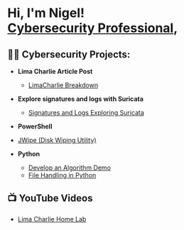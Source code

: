 <h1>Hi, I'm Nigel! <br/> <a href="https://www.linkedin.com/in/nigel-thompson-8a7995244/)">Cybersecurity Professional</a>, </a></h1>

<h2>👨‍💻 Cybersecurity Projects:</h2>

- <b>Lima Charlie Article Post</b>
  - [LimaCharlie Breakdown](https://www.linkedin.com/pulse/yes-i-want-soc-analyst-nigel-thompson/?trackingId=kCRDcBjlTye7W19lCQ2n0A%3D%3D)
- <b>Explore signatures and logs with Suricata</b>
  - [Signatures and Logs Exploring Suricata](https://github.com/nigeltho12/SuricataLogs/blob/main/README.md) 
- <b>PowerShell</b>
 - [JWipe (Disk Wiping Utility)](https://github.com/nigeltho12/Jwipedu)
  

- <b>Python</b>
    - [Develop an Algorithm Demo](https://github.com/nigeltho12/algorithm/)
    - [File Handling in Python](https://github.com/nigeltho12/filehandling_inpython/)

<h2>📺 YouTube Videos</h2>

- [Lima Charlie Home Lab](https://youtu.be/tO2N1mviKWs?si=LGRtWICoIUKmOGxA)



